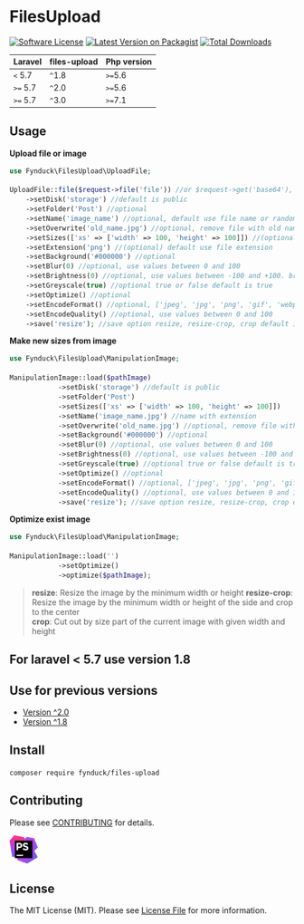 # FilesUpload

[![Software License](https://img.shields.io/badge/license-MIT-brightgreen.svg?style=flat-square)](LICENSE.md)
[![Latest Version on Packagist](https://img.shields.io/packagist/v/fynduck/files-upload.svg?style=flat-square)](https://packagist.org/packages/fynduck/files-upload)
[![Total Downloads](https://img.shields.io/packagist/dt/fynduck/files-upload.svg?style=flat-square)](https://packagist.org/packages/fynduck/files-upload)

| **Laravel**  |  **files-upload** | **Php version** |
|---|---|---|
| ``<`` 5.7   | ``^``1.8  | ``>=``5.6
| ``>=`` 5.7  | ``^``2.0 | ``>=``5.6
| ``>=`` 5.7  | ``^``3.0 | ``>=``7.1

## Usage

**Upload file or image**

```php
use Fynduck\FilesUpload\UploadFile;

UploadFile::file($request->file('file')) //or $request->get('base64'), required
    ->setDisk('storage') //default is public
    ->setFolder('Post') //optional
    ->setName('image_name') //optional, default use file name or random in case base64
    ->setOverwrite('old_name.jpg') //optional, remove file with old name
    ->setSizes(['xs' => ['width' => 100, 'height' => 100]]) //(optional) if need other sizes
    ->setExtension('png') //(optional) default use file extension
    ->setBackground('#000000') //optional
    ->setBlur(0) //optional, use values between 0 and 100
    ->setBrightness(0) //optional, use values between -100 and +100. brightness 0 for no change
    ->setGreyscale(true) //optional true or false default is true
    ->setOptimize() //optional
    ->setEncodeFormat() //optional, ['jpeg', 'jpg', 'png', 'gif', 'webp']
    ->setEncodeQuality() //optional, use values between 0 and 100
    ->save('resize'); //save option resize, resize-crop, crop default is resize
```

**Make new sizes from image**

```php
use Fynduck\FilesUpload\ManipulationImage;

ManipulationImage::load($pathImage)
            ->setDisk('storage') //default is public
            ->setFolder('Post')
            ->setSizes(['xs' => ['width' => 100, 'height' => 100]])
            ->setName('image_name.jpg') //name with extension
            ->setOverwrite('old_name.jpg') //optional, remove file with old name
            ->setBackground('#000000') //optional
            ->setBlur(0) //optional, use values between 0 and 100
            ->setBrightness(0) //optional, use values between -100 and +100. brightness 0 for no change
            ->setGreyscale(true) //optional true or false default is true
            ->setOptimize() //optional
            ->setEncodeFormat() //optional, ['jpeg', 'jpg', 'png', 'gif', 'webp']
            ->setEncodeQuality() //optional, use values between 0 and 100
            ->save('resize'); //save option resize, resize-crop, crop default is resize
```

**Optimize exist image**

```php
use Fynduck\FilesUpload\ManipulationImage;

ManipulationImage::load('')
            ->setOptimize()
            ->optimize($pathImage);
```

> **resize**: Resize the image by the minimum width or height
> **resize-crop**: Resize the image by the minimum width or height of the side and crop to the center  
> **crop**: Cut out by size part of the current image with given width and height

## For laravel < 5.7 use version 1.8

## Use for previous versions

* [Version ^2.0](https://github.com/fynduck/files-upload/tree/2.1.3)
* [Version ^1.8](https://github.com/fynduck/files-upload/tree/1.8.6.2)

## Install

`composer require fynduck/files-upload`

## Contributing

Please see [CONTRIBUTING](CONTRIBUTING.md) for details.

<a href="https://www.jetbrains.com/?from=files-upload">
<img src="/phpstorm.png" alt="JetBrains" width="50"/>
</a>

## License

The MIT License (MIT). Please see [License File](/LICENSE.md) for more information.
